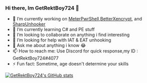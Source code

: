 ### Hi there, Im GetRektBoy724 👋

- 🔭 I’m currently working on [MeterPwrShell](https://github.com/GetRektBoy724/MeterPwrShell),[BetterXencrypt](https://github.com/GetRektBoy724/BetterXencrypt), and [SharpUnhooker](https://github.com/GetRektBoy724/SharpUnhooker)
- 🌱 I’m currently learning C# and PE stuff
- 👯 I’m looking to collaborate on anything i find interesting
- 🤔 I’m looking for help with IAT & EAT unhooking
- 💬 Ask me about anything i know 😂
- 📫 How to reach me: Use Discord for quick response,my ID : GetRektBoy724#4077
- ⚡ Fun fact: Sometime, age doesn't determine your skills

[![GetRektBoy724's GitHub stats](https://github-readme-stats.vercel.app/api?username=GetRektBoy724&theme=tokyonight)](https://github.com/anuraghazra/github-readme-stats)
